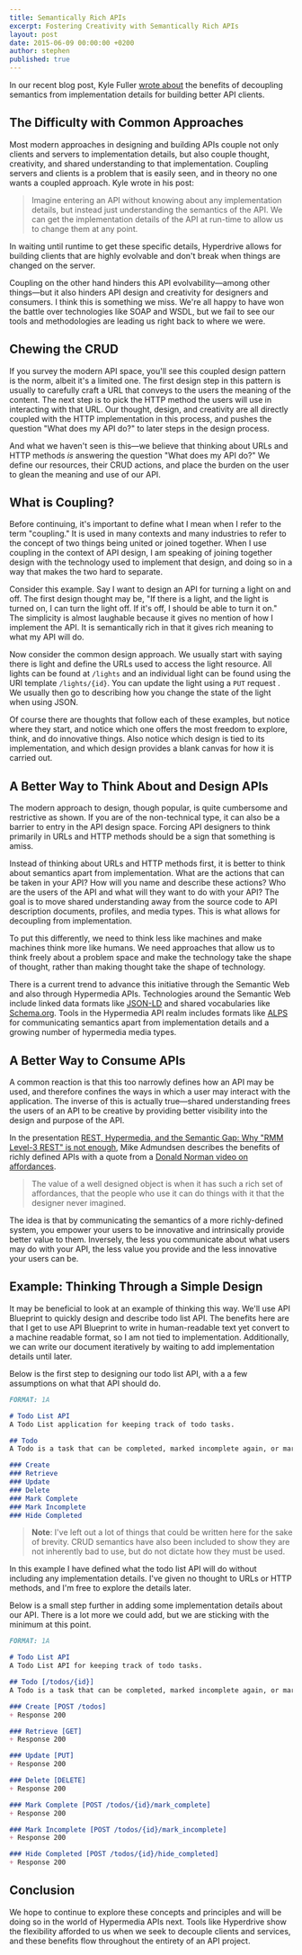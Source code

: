 ```yaml
---
title: Semantically Rich APIs
excerpt: Fostering Creativity with Semantically Rich APIs
layout: post
date: 2015-06-09 00:00:00 +0200
author: stephen
published: true
---
```


In our recent blog post, Kyle Fuller [wrote about](http://blog.apiary.io/2015/06/04/Hyperdrive/) the benefits of decoupling semantics from implementation details for building better API clients.

## The Difficulty with Common Approaches

Most modern approaches in designing and building APIs couple not only clients and servers to implementation details, but also couple thought, creativity, and shared understanding to that implementation. Coupling servers and clients is a problem that is easily seen, and in theory no one wants a coupled approach. Kyle wrote in his post:

> Imagine entering an API without knowing about any implementation details, but instead just understanding the semantics of the API. We can get the implementation details of the API at run-time to allow us to change them at any point.

In waiting until runtime to get these specific details, Hyperdrive allows for building clients that are highly evolvable and don't break when things are changed on the server.

Coupling on the other hand hinders this API evolvability—among other things—but it also hinders API design and creativity for designers and consumers. I think this is something we miss. We're all happy to have won the battle over technologies like SOAP and WSDL, but we fail to see our tools and methodologies are leading us right back to where we were.

## Chewing the CRUD

If you survey the modern API space, you'll see this coupled design pattern is the norm, albeit it's a limited one. The first design step in this pattern is usually to carefully craft a URL that conveys to the users the meaning of the content. The next step is to pick the HTTP method the users will use in interacting with that URL. Our thought, design, and creativity are all directly coupled with the HTTP implementation in this process, and pushes the question "What does my API do?" to later steps in the design process.

And what we haven't seen is this—we believe that thinking about URLs and HTTP methods *is* answering the question "What does my API do?" We define our resources, their CRUD actions, and place the burden on the user to glean the meaning and use of our API.

## What is Coupling?

Before continuing, it's important to define what I mean when I refer to the term "coupling." It is used in many contexts and many industries to refer to the concept of two things being united or joined together. When I use coupling in the context of API design, I am speaking of joining together design with the technology used to implement that design, and doing so in a way that makes the two hard to separate. 

Consider this example. Say I want to design an API for turning a light on and off. The first design thought may be, "If there is a light, and the light is turned on, I can turn the light off. If it's off, I should be able to turn it on." The simplicity is almost laughable because it gives no mention of how I implement the API. It is semantically rich in that it gives rich meaning to what my API will do.

Now consider the common design approach. We usually start with saying there is light and define the URLs used to access the light resource. All lights can be found at `/lights` and an individual light can be found using the URI template `/lights/{id}`. You can update the light using a `PUT` request . We usually then go to describing how you change the state of the light when using JSON.

Of course there are thoughts that follow each of these examples, but notice where they start, and notice which one offers the most freedom to explore, think, and do innovative things. Also notice which design is tied to its implementation, and which design provides a blank canvas for how it is carried out.

## A Better Way to Think About and Design APIs

The modern approach to design, though popular, is quite cumbersome and restrictive as shown. If you are of the non-technical type, it can also be a barrier to entry in the API design space. Forcing API designers to think primarily in URLs and HTTP methods should be a sign that something is amiss.

Instead of thinking about URLs and HTTP methods first, it is better to think about semantics apart from implementation. What are the actions that can be taken in your API? How will you name and describe these actions? Who are the users of the API and what will they want to do with your API? The goal is to move shared understanding away from the source code to API description documents, profiles, and media types. This is what allows for decoupling from implementation.

To put this differently, we need to think less like machines and make machines think more like humans. We need approaches that allow us to think freely about a problem space and make the technology take the shape of thought, rather than making thought take the shape of technology.

There is a current trend to advance this initiative through the Semantic Web and also through Hypermedia APIs. Technologies around the Semantic Web include linked data formats like [JSON-LD](http://json-ld.org/) and shared vocabularies like [Schema.org](http://schema.org/). Tools in the Hypermedia API realm includes formats like [ALPS](http://alps.io/) for communicating semantics apart from implementation details and a growing number of hypermedia media types. 

## A Better Way to Consume APIs

A common reaction is that this too narrowly defines how an API may be used, and therefore confines the ways in which a user may interact with the application. The inverse of this is actually true—shared understanding frees the users of an API to be creative by providing better visibility into the design and purpose of the API.

In the presentation [REST, Hypermedia, and the Semantic Gap: Why "RMM Level-3 REST" is not enough](https://www.youtube.com/watch?v=UkAt9XSOfaE), Mike Admundsen describes the benefits of richly defined APIs with a quote from a [Donald Norman video on affordances](https://www.youtube.com/watch?v=NK1Zb_5VxuM).

> The value of a well designed object is when it has such a rich set of affordances, that the people who use it can do things with it that the designer never imagined.

The idea is that by communicating the semantics of a more richly-defined system, you empower your users to be innovative and intrinsically provide better value to them. Inversely, the less you communicate about what users may do with your API, the less value you provide and the less innovative your users can be.

## Example: Thinking Through a Simple Design

It may be beneficial to look at an example of thinking this way. We'll use API Blueprint to quickly design and describe todo list API. The benefits here are that I get to use API Blueprint to write in human-readable text yet convert to a machine readable format, so I am not tied to implementation. Additionally, we can write our document iteratively by waiting to add implementation details until later.

Below is the first step to designing our todo list API, with a a few assumptions on what that API should do.

```markdown
FORMAT: 1A

# Todo List API
A Todo List application for keeping track of todo tasks.

## Todo
A Todo is a task that can be completed, marked incomplete again, or marked as hidden

### Create
### Retrieve
### Update
### Delete
### Mark Complete
### Mark Incomplete
### Hide Completed
```

> **Note**: I've left out a lot of things that could be written here for the sake of brevity. CRUD semantics have also been included to show they are not inherently bad to use, but do not dictate how they must be used.

In this example I have defined what the todo list API will do without including any implementation details. I've given no thought to URLs or HTTP methods, and I'm free to explore the details later.

Below is a small step further in adding some implementation details about our API. There is a lot more we could add, but we are sticking with the minimum at this point.

```markdown
FORMAT: 1A

# Todo List API
A Todo List API for keeping track of todo tasks.

## Todo [/todos/{id}]
A Todo is a task that can be completed, marked incomplete again, or marked as hidden

### Create [POST /todos]
+ Response 200

### Retrieve [GET]
+ Response 200

### Update [PUT]
+ Response 200

### Delete [DELETE]
+ Response 200

### Mark Complete [POST /todos/{id}/mark_complete]
+ Response 200

### Mark Incomplete [POST /todos/{id}/mark_incomplete]
+ Response 200

### Hide Completed [POST /todos/{id}/hide_completed]
+ Response 200
```

## Conclusion

We hope to continue to explore these concepts and principles and will be doing so in the world of Hypermedia APIs next. Tools like Hyperdrive show the flexibility afforded to us when we seek to decouple clients and services, and these benefits flow throughout the entirety of an API project.
